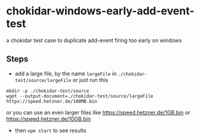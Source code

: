 # chokidar-windows-early-add-event-test
a chokidar test case to duplicate add-event firing too early on windows

## Steps

* add a large file, by the name `largeFile` in `./chokidar-test/source/largeFile` or just run this

```
mkdir -p ./chokidar-test/source
wget --output-document=./chokidar-test/source/largeFile https://speed.hetzner.de/100MB.bin
```

or you can use an even larger files like https://speed.hetzner.de/1GB.bin or https://speed.hetzner.de/10GB.bin

* then `npm start` to see results

